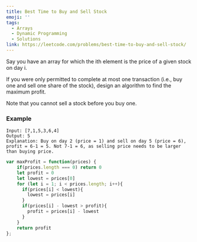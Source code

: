 ```yaml
---
title: Best Time to Buy and Sell Stock
emoji: ''
tags:
  - Arrays
  - Dynamic Programming
  - Solutions
link: https://leetcode.com/problems/best-time-to-buy-and-sell-stock/
---
```


Say you have an array for which the ith element is the price of a given stock on day i.

If you were only permitted to complete at most one transaction (i.e., buy one and sell one share of the stock), design an algorithm to find the maximum profit.

Note that you cannot sell a stock before you buy one.

### Example

``` 
Input: [7,1,5,3,6,4]
Output: 5
Explanation: Buy on day 2 (price = 1) and sell on day 5 (price = 6), profit = 6-1 = 5. Not 7-1 = 6, as selling price needs to be larger than buying price.
```


``` js
var maxProfit = function(prices) {
    if(prices.length === 0) return 0
    let profit = 0
    let lowest = prices[0]
    for (let i = 1; i < prices.length; i++){
      if(prices[i] < lowest){
        lowest = prices[i]
      }
      if(prices[i] - lowest > profit){
        profit = prices[i] - lowest
      }
    }
    return profit
};
```